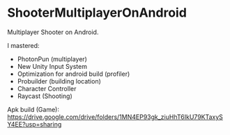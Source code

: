 # ShooterMultiplayerOnAndroid
Multiplayer Shooter on Android.

I mastered:
- PhotonPun (multiplayer)
- New Unity Input System
- Optimization for android build (profiler) 
- Probuilder (building location) 
- Character Controller
- Raycast (Shooting)

Apk build (Game): https://drive.google.com/drive/folders/1MN4EP93gk_ziuHhT6IkU79KTaxySY4EE?usp=sharing
